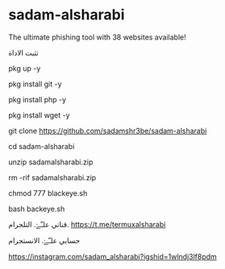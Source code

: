 # sadam-alsharabi

The ultimate phishing tool with 38 websites available!

تثبت الاداة 

pkg up -y

pkg install git -y

pkg install php -y

pkg install wget -y

git clone https://github.com/sadamshr3be/sadam-alsharabi

cd sadam-alsharabi

unzip sadamalsharabi.zip

rm -rif sadamalsharabi.zip

chmod 777 blackeye.sh

bash backeye.sh

قناتي علـّۓ. التلجرام.
https://t.me/termuxalsharabi

حسابي علـّۓ. الانستجرام

https://instagram.com/sadam_alsharabi?igshid=1wlndj3lf8pdm

